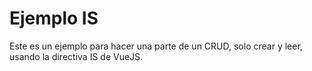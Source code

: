 # Ejemplo IS

Este es un ejemplo para hacer una parte de un CRUD, solo crear y leer, usando la directiva IS de VueJS.